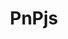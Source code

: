 ---
title: "PnPjs"
description: "Call SharePoint, Graph, and Microsoft 365 REST APIs in a type-safe way with fluent libraries. For SPFx, Nodejs, or any JavaScript project. Now with 50% more Beau."
image: "images/sdks-background-pnpjs.webp"
externalLink: "https://pnp.github.io/pnpjs/"
---